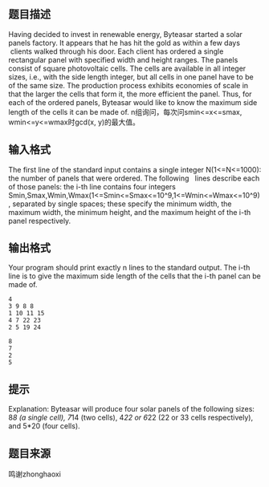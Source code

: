 


## 题目描述
Having decided to invest in renewable energy, Byteasar started a solar panels factory. It appears that he has hit the gold as within a few days  clients walked through his door. Each client has ordered a single rectangular panel with specified width and height ranges.
The panels consist of square photovoltaic cells. The cells are available in all integer sizes, i.e., with the side length integer, but all cells in one panel have to be of the same size. The production process exhibits economies of scale in that the larger the cells that form it, the more efficient the panel. Thus, for each of the ordered panels, Byteasar would like to know the maximum side length of the cells it can be made of.
n组询问，每次问smin<=x<=smax, wmin<=y<=wmax时gcd(x, y)的最大值。
## 输入格式
The first line of the standard input contains a single integer N(1<=N<=1000): the number of panels that were ordered. The following   lines describe each of those panels: the i-th line contains four integers Smin,Smax,Wmin,Wmax(1<=Smin<=Smax<=10^9,1<=Wmin<=Wmax<=10^9), separated by single spaces; these specify the minimum width, the maximum width, the minimum height, and the maximum height of the i-th panel respectively.
## 输出格式
Your program should print exactly n lines to the standard output. The i-th line is to give the maximum side length of the cells that the i-th panel can be made of.

```input1
4
3 9 8 8
1 10 11 15
4 7 22 23
2 5 19 24

```

```output1
8
7
2
5
```

## 提示
Explanation: Byteasar will produce four solar panels of the following sizes: 8*8 (a single cell), 7*14 (two cells), 4*22 or 6*22 (22 or 33 cells respectively), and 5*20 (four cells).
## 题目来源
鸣谢zhonghaoxi


